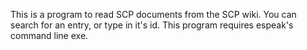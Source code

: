 This is a program to read SCP documents from the SCP wiki. You can search for an entry, or type in it's id. This program requires espeak's command line exe.
